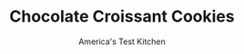 ---
layout: ../../layouts/MarkdownPostLayout.astro
title: Chocolate Croissant Cookies
author: America's Test Kitchen
pubDate: 2023-03-15
description: "To make cookies that look like miniature croissants, we start with a rich, shortbread dough."
image_url: https://res.cloudinary.com/hksqkdlah/image/upload/ar_1:1,c_fill,dpr_2.0,f_auto,fl_lossy.progressive.strip_profile,g_faces:auto,q_auto:low,w_344/SFS_Pain_Au_Chocolate-33_tt2xn1
tags: ["Desserts or Baked Goods","Chocolate","Cookies"]
calories: 3437
protein: 2
carbohydrates: 16
fats: 
fiber: 
ingredients: ["1 cup (5 ounces), all-purpose flour","1/8 teaspoon, salt","8 tablespoons, unsalted butter, softened","4 ounces, cream cheese, softened","2 tablespoons, granulated sugar","1/2 teaspoon, vanilla extract","6 (1.55-ounce), Hershey’s Milk Chocolate Bars","1 , large egg, lightly beaten","3 tablespoons white sanding, sugar"]
serves: 20
time: "1½ hours, plus 1 hour chilling and 50 minutes cooling"
instructions: ["Whisk flour and salt together in bowl. Using stand mixer fitted with paddle, beat butter, cream cheese, and granulated sugar on medium-high speed until light and fluffy, about 3 minutes. Add vanilla and beat until incorporated. Reduce speed to low and add flour mixture in 2 additions, until just combined, scraping down bowl as needed. Form dough into 6-inch disk. Wrap disk in plastic wrap and refrigerate for at least 1 hour or up to 24 hours.","Adjust oven racks to upper-middle and lower-middle positions and heat oven to 350 degrees. Line 2 baking sheets with parchment paper. Break 5 chocolate bars crosswise along their 3 seams to yield 4 rectangles. (You should have 20 chocolate pieces in total.) Roll dough into 20 by 8-inch rectangle on lightly floured counter. Cut dough into twenty 4 by 2-inch rectangles. Working with 1 dough rectangle at a time, place 1 chocolate piece crosswise across dough so chocolate overhangs edges. Fold dough around chocolate. Repeat with remaining 19 pieces of dough and chocolate and place cookies seam side down, 1 1/2 inches apart, on prepared sheets (10 per sheet). Brush tops with egg and sprinkle with sanding sugar.","Bake until golden brown, 18 to 20 minutes, switching and rotating sheets halfway through baking. Let cookies cool on sheets for 5 minutes, then transfer to wire rack and let cool completely.","Break remaining 1 chocolate bar into pieces and microwave in bowl at 50 percent power, stirring occasionally, until melted, about 1 minute. Using spoon, drizzle chocolate over tops of cookies. Let set for at least 30 minutes before serving."]
nutrition: ["78 mg Potassium","47 mg Phosphorus","42 mg Calcium","2 mg Magnesium","52 mg Sodium","10 g Fat","2 g Monounsaturated","30 mg Cholesterol","6 g Saturated","10 µg Folic acid","4 µg Folate (food)","10 g Sugars","7 g Water","16 g Carbs","22 µg Folate equivalent (total)","2 g Protein","63 µg Vitamin A","171 kcal Energy","10 g Sugars, added","3437 calories"]
notes: "Plan ahead: The dough needs to chill for at least 1 hour before baking. Be sure to use Hershey’s bars, as the size of the chocolate pieces is important for these cookies."
---